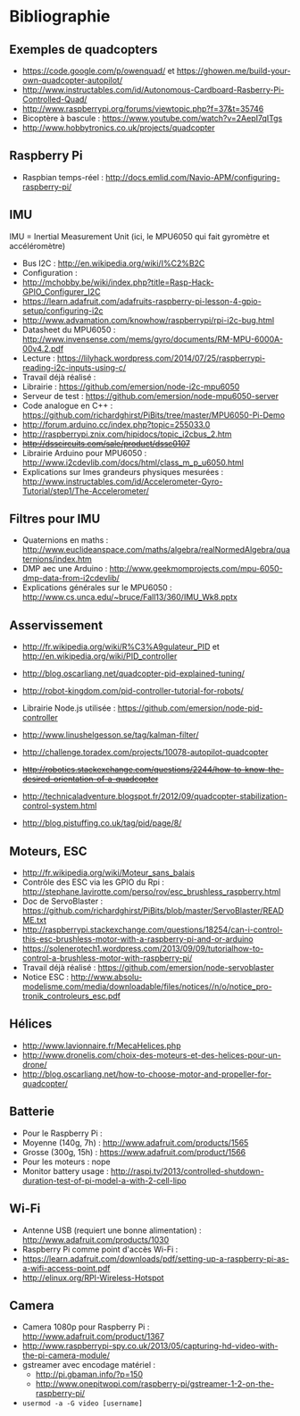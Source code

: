 Bibliographie
=============

Exemples de quadcopters
-----------------------

* https://code.google.com/p/owenquad/ et https://ghowen.me/build-your-own-quadcopter-autopilot/
* http://www.instructables.com/id/Autonomous-Cardboard-Rasberry-Pi-Controlled-Quad/
* http://www.raspberrypi.org/forums/viewtopic.php?f=37&t=35746
* Bicoptère à bascule : https://www.youtube.com/watch?v=2AepI7qITgs
* http://www.hobbytronics.co.uk/projects/quadcopter

Raspberry Pi
------------

* Raspbian temps-réel : http://docs.emlid.com/Navio-APM/configuring-raspberry-pi/

IMU
---

IMU = Inertial Measurement Unit (ici, le MPU6050 qui fait gyromètre et accéléromètre)

* Bus I2C : http://en.wikipedia.org/wiki/I%C2%B2C
* Configuration : 
 * http://mchobby.be/wiki/index.php?title=Rasp-Hack-GPIO_Configurer_I2C
 * https://learn.adafruit.com/adafruits-raspberry-pi-lesson-4-gpio-setup/configuring-i2c
 * http://www.advamation.com/knowhow/raspberrypi/rpi-i2c-bug.html
* Datasheet du MPU6050 : http://www.invensense.com/mems/gyro/documents/RM-MPU-6000A-00v4.2.pdf
* Lecture : https://lilyhack.wordpress.com/2014/07/25/raspberrypi-reading-i2c-inputs-using-c/
* Travail déjà réalisé :
 * Librairie : https://github.com/emersion/node-i2c-mpu6050
 * Serveur de test : https://github.com/emersion/node-mpu6050-server
* Code analogue en C++ : https://github.com/richardghirst/PiBits/tree/master/MPU6050-Pi-Demo
* http://forum.arduino.cc/index.php?topic=255033.0
* http://raspberrypi.znix.com/hipidocs/topic_i2cbus_2.htm
* ~~http://dsscircuits.com/sale/product/dssc0107~~
* Librairie Arduino pour MPU6050 : http://www.i2cdevlib.com/docs/html/class_m_p_u6050.html
* Explications sur lmes grandeurs physiques mesurées : http://www.instructables.com/id/Accelerometer-Gyro-Tutorial/step1/The-Accelerometer/

Filtres pour IMU
----------------

* Quaternions en maths : http://www.euclideanspace.com/maths/algebra/realNormedAlgebra/quaternions/index.htm
* DMP aec une Arduino : http://www.geekmomprojects.com/mpu-6050-dmp-data-from-i2cdevlib/
* Explications générales sur le MPU6050 : http://www.cs.unca.edu/~bruce/Fall13/360/IMU_Wk8.pptx

Asservissement
--------------

* http://fr.wikipedia.org/wiki/R%C3%A9gulateur_PID et http://en.wikipedia.org/wiki/PID_controller
* http://blog.oscarliang.net/quadcopter-pid-explained-tuning/
* http://robot-kingdom.com/pid-controller-tutorial-for-robots/
* Librairie Node.js utilisée : https://github.com/emersion/node-pid-controller

* http://www.linushelgesson.se/tag/kalman-filter/
* http://challenge.toradex.com/projects/10078-autopilot-quadcopter
* ~~http://robotics.stackexchange.com/questions/2244/how-to-know-the-desired-orientation-of-a-quadcopter~~
* http://technicaladventure.blogspot.fr/2012/09/quadcopter-stabilization-control-system.html
* http://blog.pistuffing.co.uk/tag/pid/page/8/

Moteurs, ESC
------------

* http://fr.wikipedia.org/wiki/Moteur_sans_balais
* Contrôle des ESC via les GPIO du Rpi : http://stephane.lavirotte.com/perso/rov/esc_brushless_raspberry.html
* Doc de ServoBlaster : https://github.com/richardghirst/PiBits/blob/master/ServoBlaster/README.txt
* http://raspberrypi.stackexchange.com/questions/18254/can-i-control-this-esc-brushless-motor-with-a-raspberry-pi-and-or-arduino
* https://solenerotech1.wordpress.com/2013/09/09/tutorialhow-to-control-a-brushless-motor-with-raspberry-pi/
* Travail déjà réalisé : https://github.com/emersion/node-servoblaster
* Notice ESC : http://www.absolu-modelisme.com/media/downloadable/files/notices//n/o/notice_pro-tronik_controleurs_esc.pdf

Hélices
-------

* http://www.lavionnaire.fr/MecaHelices.php
* http://www.dronelis.com/choix-des-moteurs-et-des-helices-pour-un-drone/
* http://blog.oscarliang.net/how-to-choose-motor-and-propeller-for-quadcopter/

Batterie
--------

* Pour le Raspberry Pi :
 * Moyenne (140g, 7h) : http://www.adafruit.com/products/1565
 * Grosse (300g, 15h) : https://www.adafruit.com/product/1566
* Pour les moteurs : nope
* Monitor battery usage : http://raspi.tv/2013/controlled-shutdown-duration-test-of-pi-model-a-with-2-cell-lipo

Wi-Fi
-----

* Antenne USB (requiert une bonne alimentation) : http://www.adafruit.com/products/1030
* Raspberry Pi comme point d'accès Wi-Fi : 
 * https://learn.adafruit.com/downloads/pdf/setting-up-a-raspberry-pi-as-a-wifi-access-point.pdf
 * http://elinux.org/RPI-Wireless-Hotspot

Camera
-----------

* Camera 1080p pour Raspberry Pi : http://www.adafruit.com/product/1367
* http://www.raspberrypi-spy.co.uk/2013/05/capturing-hd-video-with-the-pi-camera-module/
* gstreamer avec encodage matériel :
  * http://pi.gbaman.info/?p=150
  * http://www.onepitwopi.com/raspberry-pi/gstreamer-1-2-on-the-raspberry-pi/
* `usermod -a -G video [username]`

